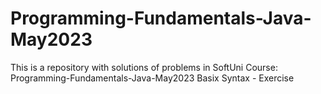 # Programming-Fundamentals-Java-May2023
This is a repository with solutions of problems in SoftUni Course: Programming-Fundamentals-Java-May2023
Basix Syntax - Exercise
